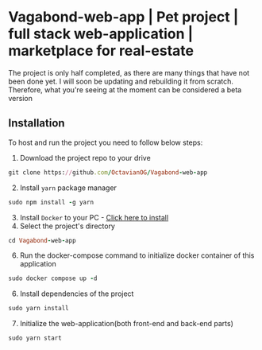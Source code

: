 # Vagabond-web-app | Pet project | full stack web-application | marketplace for real-estate
The project is only half completed, as there are many things that have not been done yet. I will soon be updating and rebuilding it from scratch. Therefore, what you're seeing at the moment can be considered a beta version
## Installation
To host and run the project you need to follow below steps:
1. Download the project repo to your drive
```ruby
git clone https://github.com/OctavianOG/Vagabond-web-app
   ```
2. Install `yarn` package manager
```ruby
sudo npm install -g yarn
```
3. Install `Docker` to your PC - [Click here to install](https://docs.docker.com/engine/install/)
4. Select the project's directory
```ruby
cd Vagabond-web-app
```
6. Run the docker-compose command to initialize docker container of this application
```ruby
sudo docker compose up -d
   ```
6. Install dependencies of the project
```ruby
sudo yarn install
```
7. Initialize the web-application(both front-end and back-end parts)
```ruby
sudo yarn start
```

